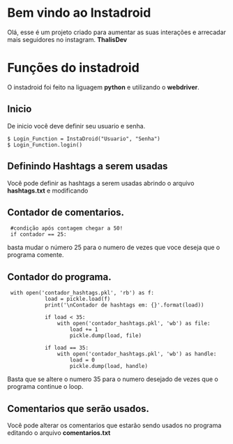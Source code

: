 # Bem vindo ao Instadroid

Olá, esse é um projeto criado para aumentar as suas interações e arrecadar mais seguidores no instagram.
**ThalisDev**

# Funções do instadroid

O instadroid foi feito na liguagem **python** e utilizando o **webdriver**.

## Inicio

De inicio você deve definir seu usuario e senha.

    $ Login_Function = InstaDroid("Usuario", "Senha")
    $ Login_Function.login()

## Definindo Hashtags a serem usadas

Você pode definir as hashtags a serem usadas abrindo o arquivo **hashtags.txt** e modificando 

## Contador de comentarios.
     #condição após contagem chegar a 50!
     if contador == 25:
basta mudar o número 25 para o numero de vezes que voce deseja que o programa comente.
## Contador do programa.

     with open('contador_hashtags.pkl', 'rb') as f:
                load = pickle.load(f)
                print('\nContador de hashtags em: {}'.format(load))

                if load < 35:
                    with open('contador_hashtags.pkl', 'wb') as file:
                        load += 1
                        pickle.dump(load, file)

                if load == 35:
                    with open('contador_hashtags.pkl', 'wb') as handle:
                        load = 0
                        pickle.dump(load, handle)

Basta que se altere o numero 35 para o numero desejado de vezes que o programa continue o loop.
## Comentarios que serão usados.
Você pode alterar os comentarios que estarão sendo usados no programa editando o arquivo **comentarios.txt** 
